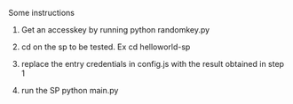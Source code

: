 Some instructions

1. Get an accesskey by running 
python randomkey.py

2. cd on the sp to be tested. Ex
cd helloworld-sp

3. replace the entry credentials in config.js with the result obtained in step 1

4. run the SP
 python main.py
